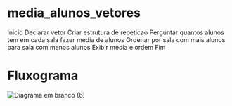 # media_alunos_vetores
Inicio
  Declarar vetor 
    Criar estrutura de repeticao
      Perguntar quantos alunos tem em cada sala
        fazer media de alunos 
      Ordenar por sala com mais alunos para sala com menos alunos
      Exibir media e ordem
  Fim
  # Fluxograma 
  ![Diagrama em branco (6)](https://user-images.githubusercontent.com/103973597/173204752-01d5a636-4c71-4a70-9cb6-b586e7e29fae.png)
